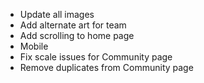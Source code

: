 - Update all images
- Add alternate art for team
- Add scrolling to home page
- Mobile
- Fix scale issues for Community page
- Remove duplicates from Community page
